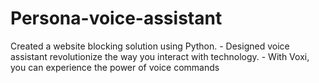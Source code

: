 # Persona-voice-assistant
Created a website blocking solution using Python. - Designed voice assistant revolutionize the way you interact with technology. - With Voxi, you can experience the power of voice commands
